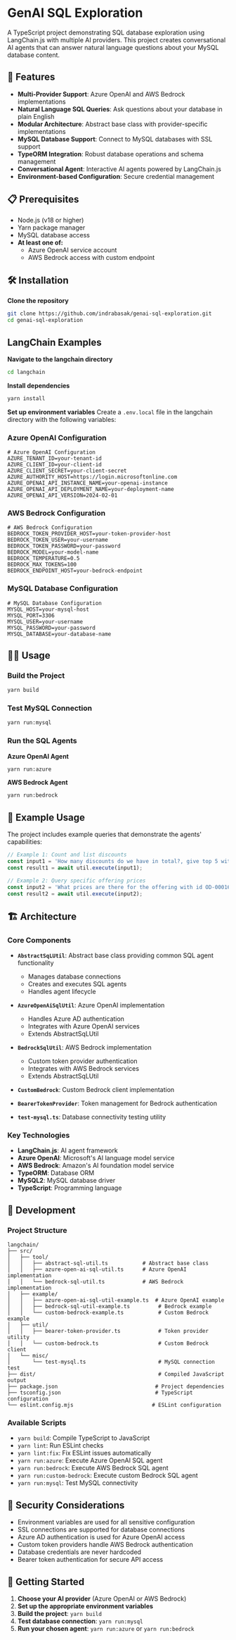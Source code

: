 # GenAI SQL Exploration

A TypeScript project demonstrating SQL database exploration using LangChain.js with multiple AI providers.
This project creates conversational AI agents that can answer natural language questions about your MySQL database content.

## 🚀 Features

- **Multi-Provider Support**: Azure OpenAI and AWS Bedrock implementations
- **Natural Language SQL Queries**: Ask questions about your database in plain English
- **Modular Architecture**: Abstract base class with provider-specific implementations
- **MySQL Database Support**: Connect to MySQL databases with SSL support
- **TypeORM Integration**: Robust database operations and schema management
- **Conversational Agent**: Interactive AI agents powered by LangChain.js
- **Environment-based Configuration**: Secure credential management

## 📋 Prerequisites

- Node.js (v18 or higher)
- Yarn package manager
- MySQL database access
- **At least one of:**
  - Azure OpenAI service account
  - AWS Bedrock access with custom endpoint

## 🛠️ Installation

**Clone the repository**
```bash
git clone https://github.com/indrabasak/genai-sql-exploration.git
cd genai-sql-exploration
```

## LangChain Examples

**Navigate to the langchain directory**
```bash
cd langchain
```

**Install dependencies**
```bash
yarn install
```

**Set up environment variables**
Create a `.env.local` file in the langchain directory with the following variables:

### Azure OpenAI Configuration
```env
# Azure OpenAI Configuration
AZURE_TENANT_ID=your-tenant-id
AZURE_CLIENT_ID=your-client-id
AZURE_CLIENT_SECRET=your-client-secret
AZURE_AUTHORITY_HOST=https://login.microsoftonline.com
AZURE_OPENAI_API_INSTANCE_NAME=your-openai-instance
AZURE_OPENAI_API_DEPLOYMENT_NAME=your-deployment-name
AZURE_OPENAI_API_VERSION=2024-02-01
```

### AWS Bedrock Configuration
```env
# AWS Bedrock Configuration
BEDROCK_TOKEN_PROVIDER_HOST=your-token-provider-host
BEDROCK_TOKEN_USER=your-username
BEDROCK_TOKEN_PASSWORD=your-password
BEDROCK_MODEL=your-model-name
BEDROCK_TEMPERATURE=0.5
BEDROCK_MAX_TOKENS=100
BEDROCK_ENDPOINT_HOST=your-bedrock-endpoint
```

### MySQL Database Configuration
```env
# MySQL Database Configuration
MYSQL_HOST=your-mysql-host
MYSQL_PORT=3306
MYSQL_USER=your-username
MYSQL_PASSWORD=your-password
MYSQL_DATABASE=your-database-name
```

## 🏃‍♂️ Usage

### Build the Project
```bash
yarn build
```

### Test MySQL Connection
```bash
yarn run:mysql
```

### Run the SQL Agents

**Azure OpenAI Agent**
```bash
yarn run:azure
```

**AWS Bedrock Agent**
```bash
yarn run:bedrock
```


## 📝 Example Usage

The project includes example queries that demonstrate the agents' capabilities:

```typescript
// Example 1: Count and list discounts
const input1 = 'How many discounts do we have in total?, give top 5 with some information';
const result1 = await util.execute(input1);

// Example 2: Query specific offering prices
const input2 = 'What prices are there for the offering with id OD-000163, direct, BIC;';
const result2 = await util.execute(input2);
```

## 🏗️ Architecture

### Core Components

- **`AbstractSqLUtil`**: Abstract base class providing common SQL agent functionality
  - Manages database connections
  - Creates and executes SQL agents
  - Handles agent lifecycle

- **`AzureOpenAiSqlUtil`**: Azure OpenAI implementation
  - Handles Azure AD authentication
  - Integrates with Azure OpenAI services
  - Extends AbstractSqLUtil

- **`BedrockSqlUtil`**: AWS Bedrock implementation
  - Custom token provider authentication
  - Integrates with AWS Bedrock services
  - Extends AbstractSqLUtil

- **`CustomBedrock`**: Custom Bedrock client implementation
- **`BearerTokenProvider`**: Token management for Bedrock authentication
- **`test-mysql.ts`**: Database connectivity testing utility

### Key Technologies

- **LangChain.js**: AI agent framework
- **Azure OpenAI**: Microsoft's AI language model service
- **AWS Bedrock**: Amazon's AI foundation model service
- **TypeORM**: Database ORM
- **MySQL2**: MySQL database driver
- **TypeScript**: Programming language

## 🔧 Development

### Project Structure
```
langchain/
├── src/
│   ├── tool/
│   │   ├── abstract-sql-util.ts           # Abstract base class
│   │   ├── azure-open-ai-sql-util.ts      # Azure OpenAI implementation
│   │   └── bedrock-sql-util.ts            # AWS Bedrock implementation
│   ├── example/
│   │   ├── azure-open-ai-sql-util-example.ts  # Azure OpenAI example
│   │   ├── bedrock-sql-util-example.ts         # Bedrock example
│   │   └── custom-bedrock-example.ts           # Custom Bedrock example
│   ├── util/
│   │   ├── bearer-token-provider.ts            # Token provider utility
│   │   └── custom-bedrock.ts                   # Custom Bedrock client
│   └── misc/
│       └── test-mysql.ts                       # MySQL connection test
├── dist/                                       # Compiled JavaScript output
├── package.json                               # Project dependencies
├── tsconfig.json                              # TypeScript configuration
└── eslint.config.mjs                         # ESLint configuration
```

### Available Scripts

- `yarn build`: Compile TypeScript to JavaScript
- `yarn lint`: Run ESLint checks
- `yarn lint:fix`: Fix ESLint issues automatically
- `yarn run:azure`: Execute Azure OpenAI SQL agent
- `yarn run:bedrock`: Execute AWS Bedrock SQL agent
- `yarn run:custom-bedrock`: Execute custom Bedrock SQL agent
- `yarn run:mysql`: Test MySQL connectivity

## 🔐 Security Considerations

- Environment variables are used for all sensitive configuration
- SSL connections are supported for database connections
- Azure AD authentication is used for Azure OpenAI access
- Custom token providers handle AWS Bedrock authentication
- Database credentials are never hardcoded
- Bearer token authentication for secure API access

## 🚀 Getting Started

1. **Choose your AI provider** (Azure OpenAI or AWS Bedrock)
2. **Set up the appropriate environment variables**
3. **Build the project**: `yarn build`
4. **Test database connection**: `yarn run:mysql`
5. **Run your chosen agent**: `yarn run:azure` or `yarn run:bedrock`

